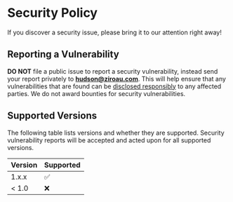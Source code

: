 # Security Policy

If you discover a security issue, please bring it to our attention right away!

## Reporting a Vulnerability

**DO NOT** file a public issue to report a security vulnerability, instead send your report privately to **[hudson@ziroau.com](mailto:hudson@ziroau.com)**. This will help ensure that any vulnerabilities that are found can be [disclosed responsibly](https://en.wikipedia.org/wiki/Responsible_disclosure) to any affected parties. We do not award bounties for security vulnerabilities.

## Supported Versions

The following table lists versions and whether they are supported. Security vulnerability reports will be accepted and acted upon for all supported versions.

| Version | Supported          |
| ------- | ------------------ |
| 1.x.x   | :white_check_mark: |
| < 1.0   | :x:                |
